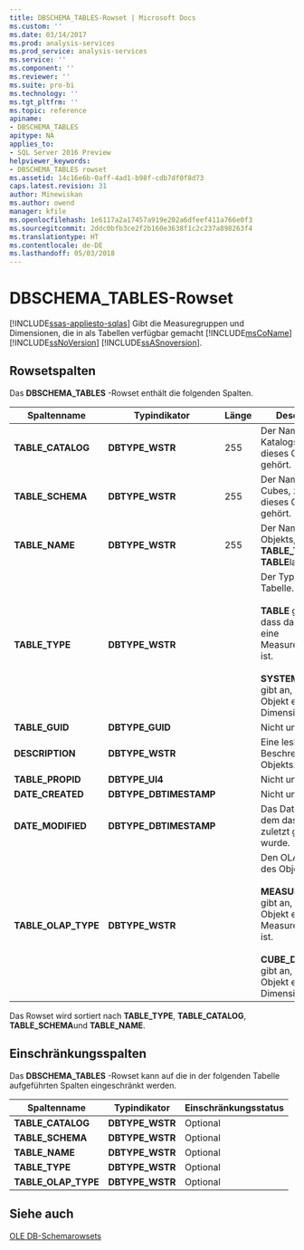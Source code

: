 ```yaml
---
title: DBSCHEMA_TABLES-Rowset | Microsoft Docs
ms.custom: ''
ms.date: 03/14/2017
ms.prod: analysis-services
ms.prod_service: analysis-services
ms.service: ''
ms.component: ''
ms.reviewer: ''
ms.suite: pro-bi
ms.technology: ''
ms.tgt_pltfrm: ''
ms.topic: reference
apiname:
- DBSCHEMA_TABLES
apitype: NA
applies_to:
- SQL Server 2016 Preview
helpviewer_keywords:
- DBSCHEMA_TABLES rowset
ms.assetid: 14c16e6b-0aff-4ad1-b98f-cdb7df0f8d73
caps.latest.revision: 31
author: Minewiskan
ms.author: owend
manager: kfile
ms.openlocfilehash: 1e6117a2a17457a919e202a6dfeef411a766e0f3
ms.sourcegitcommit: 2ddc0bfb3ce2f2b160e3638f1c2c237a898263f4
ms.translationtype: HT
ms.contentlocale: de-DE
ms.lasthandoff: 05/03/2018
---
```

# <a name="dbschematables-rowset"></a>DBSCHEMA_TABLES-Rowset
[!INCLUDE[ssas-appliesto-sqlas](../../../includes/ssas-appliesto-sqlas.md)]
  Gibt die Measuregruppen und Dimensionen, die in als Tabellen verfügbar gemacht [!INCLUDE[msCoName](../../../includes/msconame-md.md)] [!INCLUDE[ssNoVersion](../../../includes/ssnoversion-md.md)] [!INCLUDE[ssASnoversion](../../../includes/ssasnoversion-md.md)].  
  
## <a name="rowset-columns"></a>Rowsetspalten  
 Das **DBSCHEMA_TABLES** -Rowset enthält die folgenden Spalten.  
  
|Spaltenname|Typindikator|Länge|Description|  
|-----------------|--------------------|------------|-----------------|  
|**TABLE_CATALOG**|**DBTYPE_WSTR**|255|Der Name des Katalogs, zu dem dieses Objekt gehört.|  
|**TABLE_SCHEMA**|**DBTYPE_WSTR**|255|Der Name des Cubes, zu dem dieses Objekt gehört.|  
|**TABLE_NAME**|**DBTYPE_WSTR**|255|Der Name des Objekts, wenn **TABLE_TYPE** **TABLE**lautet.|  
|**TABLE_TYPE**|**DBTYPE_WSTR**||Der Typ der Tabelle.<br /><br /> **TABLE** gibt an, dass das Objekt eine Measuregruppe ist.<br /><br /> **SYSTEM TABLE** gibt an, dass das Objekt eine Dimension ist.|  
|**TABLE_GUID**|**DBTYPE_GUID**||Nicht unterstützt.|  
|**DESCRIPTION**|**DBTYPE_WSTR**||Eine lesbare Beschreibung des Objekts.|  
|**TABLE_PROPID**|**DBTYPE_UI4**||Nicht unterstützt.|  
|**DATE_CREATED**|**DBTYPE_DBTIMESTAMP**||Nicht unterstützt.|  
|**DATE_MODIFIED**|**DBTYPE_DBTIMESTAMP**||Das Datum, an dem das Objekt zuletzt geändert wurde.|  
|**TABLE_OLAP_TYPE**|**DBTYPE_WSTR**||Den OLAP-Typ des Objekts.<br /><br /> **MEASURE_GROUP** gibt an, dass das Objekt eine Measuregruppe ist.<br /><br /> **CUBE_DIMENSION** gibt an, dass das Objekt eine Dimension ist.|  
  
 Das Rowset wird sortiert nach **TABLE_TYPE**, **TABLE_CATALOG**, **TABLE_SCHEMA**und **TABLE_NAME**.  
  
## <a name="restriction-columns"></a>Einschränkungsspalten  
 Das **DBSCHEMA_TABLES** -Rowset kann auf die in der folgenden Tabelle aufgeführten Spalten eingeschränkt werden.  
  
|Spaltenname|Typindikator|Einschränkungsstatus|  
|-----------------|--------------------|-----------------------|  
|**TABLE_CATALOG**|**DBTYPE_WSTR**|Optional|  
|**TABLE_SCHEMA**|**DBTYPE_WSTR**|Optional|  
|**TABLE_NAME**|**DBTYPE_WSTR**|Optional|  
|**TABLE_TYPE**|**DBTYPE_WSTR**|Optional|  
|**TABLE_OLAP_TYPE**|**DBTYPE_WSTR**|Optional|  
  
## <a name="see-also"></a>Siehe auch  
 [OLE DB-Schemarowsets](../../../analysis-services/schema-rowsets/ole-db/ole-db-schema-rowsets.md)  
  
  
